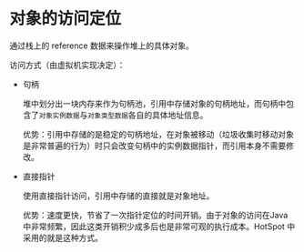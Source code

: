# 对象的访问定位

通过栈上的 reference 数据来操作堆上的具体对象。

访问方式（由虚拟机实现决定）：

* 句柄

  堆中划分出一块内存来作为句柄池，引用中存储对象的句柄地址，而句柄中包含了`对象实例数据`与`对象类型数据`各自的具体地址信息。

  优势：引用中存储的是稳定的句柄地址，在对象被移动（垃圾收集时移动对象是非常普遍的行为）时只会改变句柄中的实例数据指针，而引用本身不需要修改。

* 直接指针

  使用直接指针访问，引用中存储的直接就是对象地址。

  优势：速度更快，节省了一次指针定位的时间开销。由于对象的访问在Java 中非常频繁，因此这类开销积少成多后也是非常可观的执行成本。HotSpot 中采用的就是这种方式。
